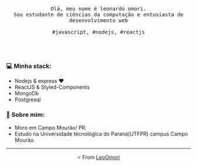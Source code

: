 <p align="center">
  <br>
  <br>
  <br>
  <samp>Olá, meu nome é leonardo omori.<br> Sou estudante de ciências da computação e entusiasta de desenvolvimento web<br><br>#javascript, #nodejs, #reactjs </samp>
  <br>
  <br>
  <br>
  <br>
</p>

### 💻 Minha stack:
- Nodejs & express ❤
- ReactJS & Styled-Components
- MongoDb
- Postgresql

### 👧 Sobre mim:
- Moro em Campo Mourão/ PR.
- Estudo na Universidade tecnológica do Paraná(UTFPR) campus Campo Mourão.


------------
<p align="center">⭐️ From <a href="https://github.com/LeoOmori">LeoOmori</a></p>
